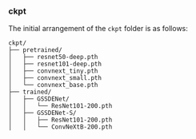 ### ckpt
The initial arrangement of the `ckpt` folder is as follows:
```
ckpt/
├── pretrained/
│   ├── resnet50-deep.pth
│   ├── resnet101-deep.pth
│   ├── convnext_tiny.pth
│   ├── convnext_small.pth
│   └── convnext_base.pth
├── trained/
│   ├── GSSDENet/
│   │   └── ResNet101-200.pth
│   ├── GSSDENet-S/
│   │   ├── ResNet101-200.pth
│   │   └── ConvNeXtB-200.pth
```
